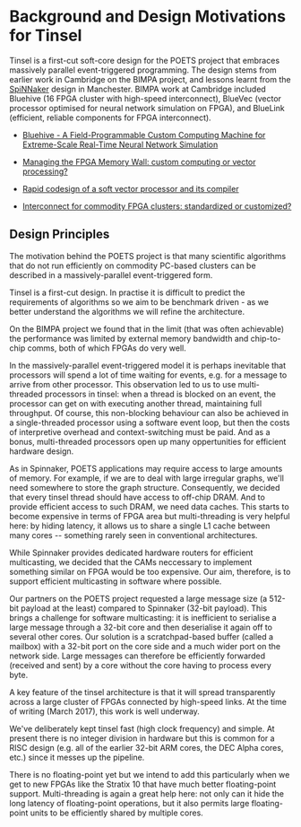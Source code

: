 # Background and Design Motivations for Tinsel

Tinsel is a first-cut soft-core design for the POETS project that
embraces massively parallel event-triggered programming.  The design
stems from earlier work in Cambridge on the BIMPA project, and lessons
learnt from the [SpiNNaker](spinnaker.cs.manchester.ac.uk) design in
Manchester.  BIMPA work at Cambridge included Bluehive (16 FPGA
cluster with high-speed interconnect), BlueVec (vector processor
optimised for neural network simulation on FPGA), and BlueLink
(efficient, reliable components for FPGA interconnect).

* [Bluehive - A Field-Programmable Custom Computing Machine for
Extreme-Scale Real-Time Neural Network Simulation](http://www.cl.cam.ac.uk/~swm11/research/papers/FCCM2012-Bluehive-preprint.pdf)

* [Managing the FPGA Memory Wall: custom computing or vector processing?](http://www.cl.cam.ac.uk/~swm11/research/papers/FPL2013-BlueVec.pdf)

* [Rapid codesign of a soft vector processor and its compiler](http://www.cl.cam.ac.uk/~swm11/research/papers/FPL2014-Vector.pdf)

* [Interconnect for commodity FPGA clusters: standardized or customized?](http://www.cl.cam.ac.uk/~swm11/research/papers/FPL2014-Network.pdf)

## Design Principles

The motivation behind the POETS project is that many scientific
algorithms that do not run efficiently on commodity PC-based clusters
can be described in a massively-parallel event-triggered form.

Tinsel is a first-cut design.  In practise it is difficult to predict
the requirements of algorithms so we aim to be benchmark driven - as we
better understand the algorithms we will refine the architecture.

On the BIMPA project we found that in the limit (that was often
achievable) the performance was limited by external memory bandwidth
and chip-to-chip comms, both of which FPGAs do very well.

In the massively-parallel event-triggered model it is perhaps
inevitable that processors will spend a lot of time waiting for
events, e.g. for a message to arrive from other processor.  This
observation led to us to use multi-threaded processors in tinsel: when
a thread is blocked on an event, the processor can get on with
executing another thread, maintaining full throughput.  Of course,
this non-blocking behaviour can also be achieved in a single-threaded
processor using a software event loop, but then the costs of
interpretive overhead and context-switching must be paid.  And as a
bonus, multi-threaded processors open up many oppertunities for
efficient hardware design.

As in Spinnaker, POETS applications may require access to large
amounts of memory.  For example, if we are to deal with large
irregular graphs, we'll need somewhere to store the graph structure.
Consequently, we decided that every tinsel thread should have access
to off-chip DRAM.  And to provide efficient access to such DRAM, we
need data caches.  This starts to become expensive in terms of FPGA
area but multi-threading is very helpful here: by hiding latency, it
allows us to share a single L1 cache between many cores -- something
rarely seen in conventional architectures.

While Spinnaker provides dedicated hardware routers for efficient
multicasting, we decided that the CAMs neccessary to implement
something similar on FPGA would be too expensive.  Our aim, therefore,
is to support efficient multicasting in software where possible.

Our partners on the POETS project requested a large message size (a
512-bit payload at the least) compared to Spinnaker (32-bit payload).
This brings a challenge for software multicasting: it is inefficient
to serialise a large message through a 32-bit core and then
deserialise it again off to several other cores.  Our solution is a
scratchpad-based buffer (called a mailbox) with a 32-bit port on the
core side and a much wider port on the network side.  Large messages
can therefore be efficiently forwarded (received and sent) by a core
without the core having to process every byte.

A key feature of the tinsel architecture is that it will spread
transparently across a large cluster of FPGAs connected by high-speed
links.  At the time of writing (March 2017), this work is well
underway.

We've deliberately kept tinsel fast (high clock frequency) and
simple.  At present there is no integer division in hardware but this
is common for a RISC design (e.g. all of the earlier 32-bit ARM cores,
the DEC Alpha cores, etc.) since it messes up the pipeline.

There is no floating-point yet but we intend to add this particularly
when we get to new FPGAs like the Stratix 10 that have much better
floating-point support.  Multi-threading is again a great help here:
not only can it hide the long latency of floating-point operations,
but it also permits large floating-point units to be efficiently
shared by multiple cores.
